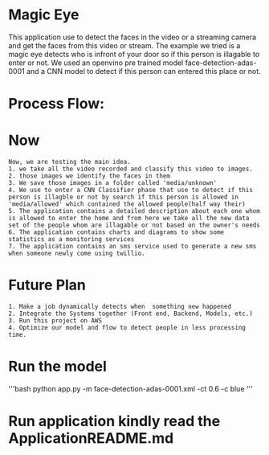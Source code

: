 
# Magic Eye
This application use to detect the faces in the video or a streaming camera and get the faces from this video or stream.
The example we tried is a magic eye detects who is infront of your door so if this person is illagable to enter or not. We used an openvino pre trained model  	face-detection-adas-0001 and a CNN model to detect if this person can entered this place or not.

# Process Flow:
# Now

    Now, we are testing the main idea.
    1. we take all the video recorded and classify this video to images.
    2. those images we identify the faces in them
    3. We save those images in a folder called 'media/unknown'
    4. We use to enter a CNN Classifier phase that use to detect if this person is illagble or not by search if this person is allowed in 'media/allowed' which contained the allowed people(half way their)
    5. The application contains a detailed description about each one whom is allowed to enter the home and from here we take all the new data set of the people whom are illagable or not based on the owner's needs
    6. The application contains charts and diagrams to show some statistics as a monitoring services
    7. The application contains an sms service used to generate a new sms when someone newly come using twillio.

# Future Plan
    1. Make a job dynamically detects when  something new happened
    2. Integrate the Systems together (Front end, Backend, Models, etc.)
    3. Run this project on AWS
    4. Optimize our model and flow to detect people in less processing time.

# Run the model 
'''bash
python app.py -m face-detection-adas-0001.xml -ct 0.6 -c blue
'''

# Run application kindly read the ApplicationREADME.md 
